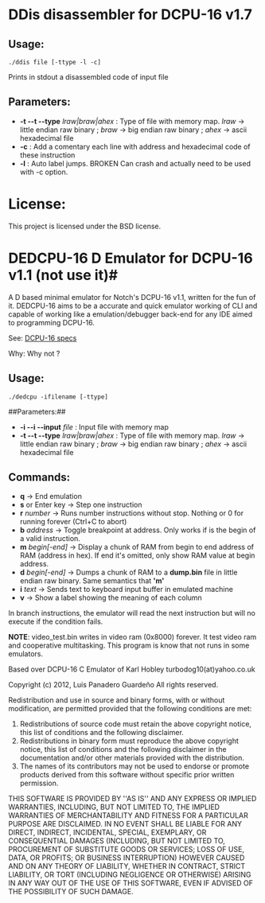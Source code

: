 # DDis disassembler for DCPU-16 v1.7 #
## Usage: ##
    ./ddis file [-ttype -l -c]

Prints in stdout a disassembled code of input file
## Parameters: ##
* __-t --t --type__ *lraw|braw|ahex* : Type of file with memory map. *lraw* -> little endian raw binary ; *braw* -> big endian raw binary ; *ahex* -> ascii hexadecimal file
* __-c__ : Add a comentary each line with address and hexadecimal code of these instruction
* __-l__ : Auto label jumps. BROKEN Can crash and actually need to be used with -c option.

# License: #
This project is licensed under the BSD license.


# DEDCPU-16 D Emulator for DCPU-16 v1.1 (not use it)#
A D based minimal emulator for Notch's DCPU-16 v1.1, written for the fun of it.
DEDCPU-16 aims to be a accurate and quick emulator working of CLI and capable of working like a emulation/debugger back-end for any IDE aimed to programming DCPU-16.

See: [DCPU-16 specs](http://0x10c.com/doc/dcpu-16.txt)

Why: Why not ?

## Usage: ##
    ./dedcpu -ifilename [-ttype]
##Parameters:##
* __-i --i --input__ *file* : Input file with memory map
* __-t --t --type__ *lraw|braw|ahex* : Type of file with memory map. *lraw* -> little endian raw binary ; *braw* -> big endian raw binary ; *ahex* -> ascii hexadecimal file

## Commands: ##
* __q__               -> End emulation
* __s__ or Enter key  -> Step one instruction
* __r__ *number*      -> Runs number instructions without stop. Nothing or 0 for running forever (Ctrl+C to abort)
* __b__ *address*     -> Toggle breakpoint at address. Only works if is the begin of a valid instruction.
* __m__ *begin[-end]* -> Display a chunk of RAM from begin to end address of RAM (address in hex). If end it's omitted, only show RAM value at begin address.
* __d__ *begin[-end]* -> Dumps a chunk of RAM to a __dump.bin__ file in little endian raw binary. Same semantics that __'m'__
* __i__ *text*        -> Sends text to keyboard input buffer in emulated machine
* __v__               -> Show a label showing the meaning of each column

In branch instructions, the emulator will read the next instruction but will no execute if the condition fails.

__NOTE__: video_test.bin writes in video ram (0x8000) forever. It test video ram and cooperative multitasking. This program is know that not runs in some emulators.

Based over DCPU-16 C Emulator of Karl Hobley turbodog10(at)yahoo.co.uk



Copyright (c) 2012, Luis Panadero Guardeño
All rights reserved.

Redistribution and use in source and binary forms, with or without
modification, are permitted provided that the following conditions are met:
1. Redistributions of source code must retain the above copyright
   notice, this list of conditions and the following disclaimer.
2. Redistributions in binary form must reproduce the above copyright
   notice, this list of conditions and the following disclaimer in the
   documentation and/or other materials provided with the distribution.
3. The names of its contributors may not be used to endorse or promote
   products derived from this software without specific prior written permission.

THIS SOFTWARE IS PROVIDED BY <COPYRIGHT HOLDER> ''AS IS'' AND ANY
EXPRESS OR IMPLIED WARRANTIES, INCLUDING, BUT NOT LIMITED TO, THE IMPLIED
WARRANTIES OF MERCHANTABILITY AND FITNESS FOR A PARTICULAR PURPOSE ARE
DISCLAIMED. IN NO EVENT SHALL <COPYRIGHT HOLDER> BE LIABLE FOR ANY
DIRECT, INDIRECT, INCIDENTAL, SPECIAL, EXEMPLARY, OR CONSEQUENTIAL DAMAGES
(INCLUDING, BUT NOT LIMITED TO, PROCUREMENT OF SUBSTITUTE GOODS OR SERVICES;
LOSS OF USE, DATA, OR PROFITS; OR BUSINESS INTERRUPTION) HOWEVER CAUSED AND
ON ANY THEORY OF LIABILITY, WHETHER IN CONTRACT, STRICT LIABILITY, OR TORT
(INCLUDING NEGLIGENCE OR OTHERWISE) ARISING IN ANY WAY OUT OF THE USE OF THIS
SOFTWARE, EVEN IF ADVISED OF THE POSSIBILITY OF SUCH DAMAGE.


